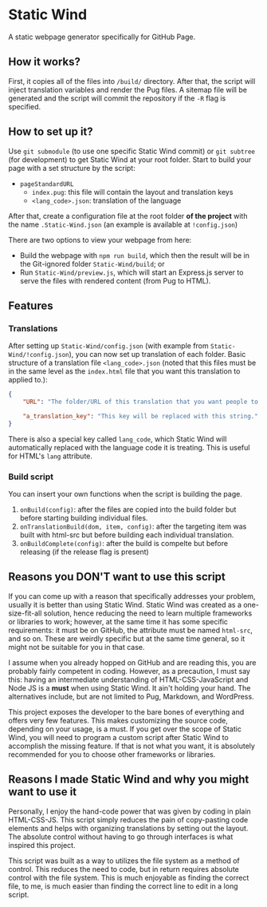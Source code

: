 # Static Wind
A static webpage generator specifically for GitHub Page.

## How it works?
First, it copies all of the files into `/build/` directory. After that, the script will inject translation variables and render the Pug files. A sitemap file will be generated and the script will commit the repository if the `-R` flag is specified.

## How to set up it?
Use `git submodule` (to use one specific Static Wind commit) or `git subtree` (for development) to get Static Wind at your root folder. Start to build your page with a set structure by the script:
- `pageStandardURL`
    - `index.pug`: this file will contain the layout and translation keys
    - `<lang_code>.json`: translation of the language

After that, create a configuration file at the root folder **of the project** with the name `.Static-Wind.json` (an example is available at `!config.json`)

There are two options to view your webpage from here:
- Build the webpage with `npm run build`, which then the result will be in the Git-ignored folder `Static-Wind/build`; or
- Run `Static-Wind/preview.js`, which will start an Express.js server to serve the files with rendered content (from Pug to HTML).

## Features
### Translations
After setting up `Static-Wind/config.json` (with example from `Static-Wind/!config.json`), you can now set up translation of each folder. Basic structure of a translation file `<lang_code>.json` (noted that this files must be in the same level as the `index.html` file that you want this translation to applied to.):
```json
{
    "URL": "The folder/URL of this translation that you want people to access",

    "a_translation_key": "This key will be replaced with this string."
}
```

There is also a special key called `lang_code`, which Static Wind will automatically replaced with the language code it is treating. This is useful for HTML's `lang` attribute.

### Build script
You can insert your own functions when the script is building the page.
1. `onBuild(config)`: after the files are copied into the build folder but before starting building individual files.
1. `onTranslationBuild(dom, item, config)`: after the targeting item was built with html-src but before building each individual translation.
1. `onBuildComplete(config)`: after the build is compelte but before releasing (if the release flag is present)

## Reasons you DON'T want to use this script
If you can come up with a reason that specifically addresses your problem, usually it is better than using Static Wind. Static Wind was created as a one-size-fit-all solution, hence reducing the need to learn multiple frameworks or libraries to work; however, at the same time it has some specific requirements: it must be on GitHub, the attribute must be named `html-src`, and so on. These are weirdly specific but at the same time general, so it might not be suitable for you in that case.

I assume when you already hopped on GitHub and are reading this, you are probably fairly competent in coding. However, as a precaution, I must say this: having an intermediate understanding of HTML-CSS-JavaScript and Node JS is a **must** when using Static Wind. It ain't holding your hand. The alternatives include, but are not limited to Pug, Markdown, and WordPress.

This project exposes the developer to the bare bones of everything and offers very few features. This makes customizing the source code, depending on your usage, is a must. If you get over the scope of Static Wind, you will need to program a custom script after Static Wind to accomplish the missing feature. If that is not what you want, it is absolutely recommended for you to choose other frameworks or libraries.

## Reasons I made Static Wind and why you might want to use it
Personally, I enjoy the hand-code power that was given by coding in plain HTML-CSS-JS. This script simply reduces the pain of copy-pasting code elements and helps with organizing translations by setting out the layout. The absolute control without having to go through interfaces is what inspired this project.

This script was built as a way to utilizes the file system as a method of control. This reduces the need to code, but in return requires absolute control with the file system. This is much enjoyable as finding the correct file, to me, is much easier than finding the correct line to edit in a long script.